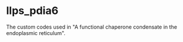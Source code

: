# llps_pdia6
The custom codes used in "A functional chaperone condensate in the endoplasmic reticulum".
